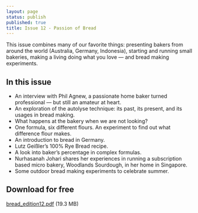 ```yaml
---
layout: page
status: publish
published: true
title: Issue 12 - Passion of Bread
---
```


This issue combines many of our favorite things: presenting bakers from around the world (Australia, Germany, Indonesia), starting and running small bakeries, making a living doing what you love — and bread making experiments.

## In this issue

-   An interview with Phil Agnew, a passionate home baker turned professional — but still an amateur at heart.
-   An exploration of the autolyse technique: its past, its present, and its usages in bread making.
-   What happens at the bakery when we are not looking?
-   One formula, six different flours. An experiment to find out what difference flour makes.
-   An introduction to bread in Germany.
-   Lutz Geißler’s 100% Rye Bread recipe.
-   A look into baker’s percentage in complex formulas.
-   Nurhasanah Johari shares her experiences in running a subscription based micro bakery, Woodlands Sourdough, in her home in Singapore.
-   Some outdoor bread making experiments to celebrate summer.

## Download for free

[bread_edition12.pdf](/assets/pdf/bread_edition12.pdf) (19.3 MB)
